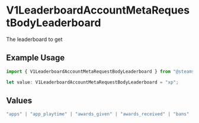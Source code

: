 # V1LeaderboardAccountMetaRequestBodyLeaderboard

The leaderboard to get

## Example Usage

```typescript
import { V1LeaderboardAccountMetaRequestBodyLeaderboard } from "@steamsets/client-ts/models/components";

let value: V1LeaderboardAccountMetaRequestBodyLeaderboard = "xp";
```

## Values

```typescript
"apps" | "app_playtime" | "awards_given" | "awards_received" | "bans" | "game_bans" | "vac_bans" | "donations" | "foil_badges" | "normal_badges" | "badges" | "playtime" | "points_given" | "points_received" | "steam_sets" | "xp" | "badge_completion_time" | "badge_highest_level"
```